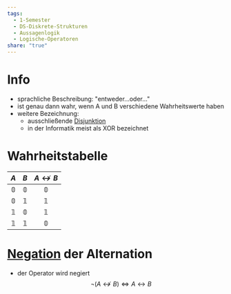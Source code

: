 ```yaml
---
tags:
  - 1-Semester
  - DS-Diskrete-Strukturen
  - Aussagenlogik
  - Logische-Operatoren
share: "true"
---
```

# Info
- sprachliche Beschreibung: "entweder...oder..."
- ist genau dann wahr, wenn A und B verschiedene Wahrheitswerte haben
- weitere Bezeichnung: 
	- ausschließende [Disjunktion](./Disjunktion.md#)
	- in der Informatik meist als XOR bezeichnet

# Wahrheitstabelle
|     $A$      |     $B$      | $A \not\leftrightarrow B$  |
|:------------:|:------------:|:------------:|
| $\mathbb{0}$ | $\mathbb{0}$ | $\mathbb{0}$ |
| $\mathbb{0}$ | $\mathbb{1}$ | $\mathbb{1}$ |
| $\mathbb{1}$ | $\mathbb{0}$ | $\mathbb{1}$ |
| $\mathbb{1}$ | $\mathbb{1}$ | $\mathbb{0}$ |

# [Negation](./Negation.md#) der Alternation
- der Operator wird negiert
$$\lnot (A \not\leftrightarrow B) \Leftrightarrow A \leftrightarrow B$$

